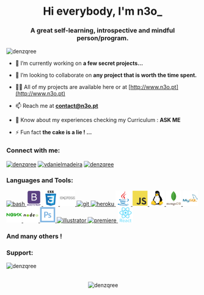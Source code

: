 <h1 align="center">Hi everybody, I'm n3o_</h1>
<h3 align="center">A great self-learning, introspective and mindful person/program.</h3>

<p align="left"> <img src="https://komarev.com/ghpvc/?username=denzqree&label=Profile%20views&color=0e75b6&style=flat" alt="denzqree" /> </p>

- 🔭 I’m currently working on **a few secret projects...**

- 👯 I’m looking to collaborate on **any project that is worth the time spent.**

- 👨‍💻 All of my projects are available here or at [http://www.n3o.pt](http://www.n3o.pt)

- 📫 Reach me at **contact@n3o.pt**

- 📄 Know about my experiences checking my Curriculum : **ASK ME**

- ⚡ Fun fact **the cake is a lie ! ...**

<h3 align="left">Connect with me:</h3>
<p align="left">
<a href="https://twitter.com/n3oftw" target="blank"><img align="center" src="https://cdn.jsdelivr.net/npm/simple-icons@3.0.1/icons/twitter.svg" alt="denzqree" height="30" width="40" /></a>
<a href="https://linkedin.com/in/vdanielmadeira" target="blank"><img align="center" src="https://cdn.jsdelivr.net/npm/simple-icons@3.0.1/icons/linkedin.svg" alt="vdanielmadeira" height="30" width="40" /></a>
<a href="https://instagram.com/_n3o._" target="blank"><img align="center" src="https://cdn.jsdelivr.net/npm/simple-icons@3.0.1/icons/instagram.svg" alt="denzqree" height="30" width="40" /></a>
</p>

<h3 align="left">Languages and Tools:</h3>
<p align="left"> <a href="https://www.gnu.org/software/bash/" target="_blank"> <img src="https://www.vectorlogo.zone/logos/gnu_bash/gnu_bash-icon.svg" alt="bash" width="40" height="40"/> </a> <a href="https://getbootstrap.com" target="_blank"> <img src="https://raw.githubusercontent.com/devicons/devicon/master/icons/bootstrap/bootstrap-plain-wordmark.svg" alt="bootstrap" width="40" height="40"/> </a> <a href="https://www.w3schools.com/css/" target="_blank"> <img src="https://raw.githubusercontent.com/devicons/devicon/master/icons/css3/css3-original-wordmark.svg" alt="css3" width="40" height="40"/> </a> <a href="https://expressjs.com" target="_blank"> <img src="https://raw.githubusercontent.com/devicons/devicon/master/icons/express/express-original-wordmark.svg" alt="express" width="40" height="40"/> </a> <a href="https://git-scm.com/" target="_blank"> <img src="https://www.vectorlogo.zone/logos/git-scm/git-scm-icon.svg" alt="git" width="40" height="40"/> </a> <a href="https://heroku.com" target="_blank"> <img src="https://www.vectorlogo.zone/logos/heroku/heroku-icon.svg" alt="heroku" width="40" height="40"/> </a> <a href="https://www.java.com" target="_blank"> <img src="https://raw.githubusercontent.com/devicons/devicon/master/icons/java/java-original.svg" alt="java" width="40" height="40"/> </a> <a href="https://developer.mozilla.org/en-US/docs/Web/JavaScript" target="_blank"> <img src="https://raw.githubusercontent.com/devicons/devicon/master/icons/javascript/javascript-original.svg" alt="javascript" width="40" height="40"/> </a> <a href="https://www.linux.org/" target="_blank"> <img src="https://raw.githubusercontent.com/devicons/devicon/master/icons/linux/linux-original.svg" alt="linux" width="40" height="40"/> </a> <a href="https://www.mongodb.com/" target="_blank"> <img src="https://raw.githubusercontent.com/devicons/devicon/master/icons/mongodb/mongodb-original-wordmark.svg" alt="mongodb" width="40" height="40"/> </a> <a href="https://www.mysql.com/" target="_blank"> <img src="https://raw.githubusercontent.com/devicons/devicon/master/icons/mysql/mysql-original-wordmark.svg" alt="mysql" width="40" height="40"/> </a> <a href="https://www.nginx.com" target="_blank"> <img src="https://raw.githubusercontent.com/devicons/devicon/master/icons/nginx/nginx-original.svg" alt="nginx" width="40" height="40"/> </a> <a href="https://nodejs.org" target="_blank"> <img src="https://raw.githubusercontent.com/devicons/devicon/master/icons/nodejs/nodejs-original-wordmark.svg" alt="nodejs" width="40" height="40"/> </a> <a href="https://www.photoshop.com/en" target="_blank"> <img src="https://raw.githubusercontent.com/devicons/devicon/master/icons/photoshop/photoshop-line.svg" alt="photoshop" width="40" height="40"/> </a> <a href="https://www.adobe.com/in/products/illustrator.html" target="_blank"> <img src="https://www.vectorlogo.zone/logos/adobe_illustrator/adobe_illustrator-icon.svg" alt="illustrator" width="40" height="40"/> </a> <a href="https://www.adobe.com/in/products/premiere.html" target="_blank"> <img src="https://raw.githubusercontent.com/rdimascio/icons/932c4cf6c9e2031abeca1c164baa0f76785c16fe/icons/color/premierepro.svg" alt="premiere" width="40" height="40"/> </a> <a href="https://reactjs.org/" target="_blank"> <img src="https://raw.githubusercontent.com/devicons/devicon/master/icons/react/react-original-wordmark.svg" alt="react" width="40" height="40"/> </a> </p>

<h3 align="left">And many others !</h3>

<h3 align="left">Support:</h3>
<p><a href="https://www.buymeacoffee.com/denzqree"> <img align="left" src="https://cdn.buymeacoffee.com/buttons/v2/default-yellow.png" height="50" width="210" alt="denzqree" /></a></p><br><br>

<p>&nbsp;<img align="center" src="https://github-readme-stats.vercel.app/api?username=denzqree&show_icons=true&locale=en" alt="denzqree" /></p>

